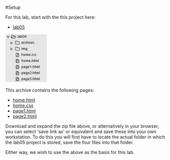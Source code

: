 #Setup

For this lab, start with the this project here:


- [lab05](./archives/lab05-starter.zip)


![](./img/01.png)

This archive contains the following pages:

- [home.html](./archives/1.basicnav/home.html)
- [home.css](./archives/1.basicnav/home.css)
- [page1.html](./archives/1.basicnav/page1.html)
- [page2.html](./archives/1.basicnav/page2.html)

Download and expand the zip file above, or alternatively in your browser, you can select 'save link as' or equivalent and save these into your own workstation. To do this you will first have to locate the actual folder in which the lab05 project is stored, save the four files into that folder.

Either way, we wish to use the above as the basis for this lab.